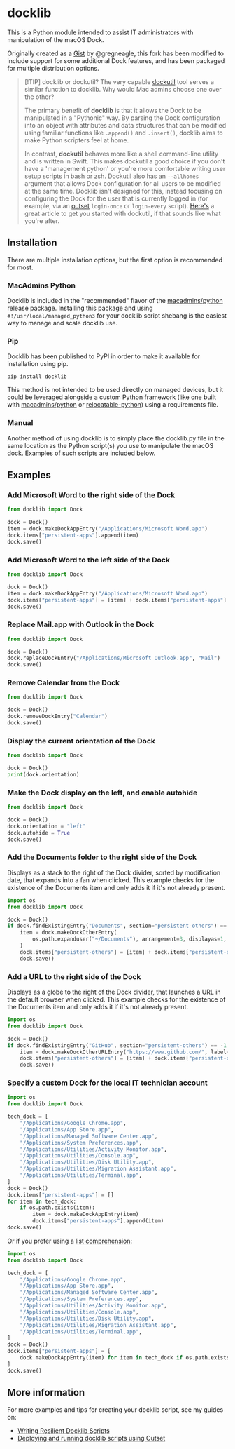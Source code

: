# docklib

This is a Python module intended to assist IT administrators with manipulation of the macOS Dock.

Originally created as a [Gist](https://gist.github.com/gregneagle/5c422d709c93615341a21009f800222e) by @gregneagle, this fork has been modified to include support for some additional Dock features, and has been packaged for multiple distribution options.

> [!TIP] docklib or dockutil?
> The very capable [dockutil](https://github.com/kcrawford/dockutil) tool serves a similar function to docklib. Why would Mac admins choose one over the other?
>
> The primary benefit of **docklib** is that it allows the Dock to be manipulated in a "Pythonic" way. By parsing the Dock configuration into an object with attributes and data structures that can be modified using familiar functions like `.append()` and `.insert()`, docklib aims to make Python scripters feel at home.
>
> In contrast, **dockutil** behaves more like a shell command-line utility and is written in Swift. This makes dockutil a good choice if you don't have a 'management python' or you're more comfortable writing user setup scripts in bash or zsh. Dockutil also has an `--allhomes` argument that allows Dock configuration for all users to be modified at the same time. Docklib isn't designed for this, instead focusing on configuring the Dock for the user that is currently logged in (for example, via an [outset](https://github.com/macadmins/outset) `login-once` or `login-every` script). [Here's](https://appleshare.it/posts/use-dockutil-in-a-script/) a great article to get you started with dockutil, if that sounds like what you're after.

## Installation

There are multiple installation options, but the first option is recommended for most.

### MacAdmins Python

Docklib is included in the "recommended" flavor of the [macadmins/python](https://github.com/macadmins/python) release package. Installing this package and using `#!/usr/local/managed_python3` for your docklib script shebang is the easiest way to manage and scale docklib use.

### Pip

Docklib has been published to PyPI in order to make it available for installation using pip.

```
pip install docklib
```

This method is not intended to be used directly on managed devices, but it could be leveraged alongside a custom Python framework (like one built with [macadmins/python](https://github.com/macadmins/python) or [relocatable-python](https://github.com/gregneagle/relocatable-python)) using a requirements file.

### Manual

Another method of using docklib is to simply place the docklib.py file in the same location as the Python script(s) you use to manipulate the macOS dock. Examples of such scripts are included below.

## Examples

### Add Microsoft Word to the right side of the Dock

```python
from docklib import Dock

dock = Dock()
item = dock.makeDockAppEntry("/Applications/Microsoft Word.app")
dock.items["persistent-apps"].append(item)
dock.save()
```

### Add Microsoft Word to the left side of the Dock

```python
from docklib import Dock

dock = Dock()
item = dock.makeDockAppEntry("/Applications/Microsoft Word.app")
dock.items["persistent-apps"] = [item] + dock.items["persistent-apps"]
dock.save()
```

### Replace Mail.app with Outlook in the Dock

```python
from docklib import Dock

dock = Dock()
dock.replaceDockEntry("/Applications/Microsoft Outlook.app", "Mail")
dock.save()
```

### Remove Calendar from the Dock

```python
from docklib import Dock

dock = Dock()
dock.removeDockEntry("Calendar")
dock.save()
```

### Display the current orientation of the Dock

```python
from docklib import Dock

dock = Dock()
print(dock.orientation)
```

### Make the Dock display on the left, and enable autohide

```python
from docklib import Dock

dock = Dock()
dock.orientation = "left"
dock.autohide = True
dock.save()
```

### Add the Documents folder to the right side of the Dock

Displays as a stack to the right of the Dock divider, sorted by modification date, that expands into a fan when clicked. This example checks for the existence of the Documents item and only adds it if it's not already present.

```python
import os
from docklib import Dock

dock = Dock()
if dock.findExistingEntry("Documents", section="persistent-others") == -1:
    item = dock.makeDockOtherEntry(
        os.path.expanduser("~/Documents"), arrangement=3, displayas=1, showas=1
    )
    dock.items["persistent-others"] = [item] + dock.items["persistent-others"]
    dock.save()
```
### Add a URL to the right side of the Dock

Displays as a globe to the right of the Dock divider, that launches a URL in the default browser when clicked. This example checks for the existence of the Documents item and only adds it if it's not already present.

```python
import os
from docklib import Dock

dock = Dock()
if dock.findExistingEntry("GitHub", section="persistent-others") == -1:
    item = dock.makeDockOtherURLEntry("https://www.github.com/", label="GitHub")
    dock.items["persistent-others"] = [item] + dock.items["persistent-others"]
    dock.save()
```

### Specify a custom Dock for the local IT technician account

```python
import os
from docklib import Dock

tech_dock = [
    "/Applications/Google Chrome.app",
    "/Applications/App Store.app",
    "/Applications/Managed Software Center.app",
    "/Applications/System Preferences.app",
    "/Applications/Utilities/Activity Monitor.app",
    "/Applications/Utilities/Console.app",
    "/Applications/Utilities/Disk Utility.app",
    "/Applications/Utilities/Migration Assistant.app",
    "/Applications/Utilities/Terminal.app",
]
dock = Dock()
dock.items["persistent-apps"] = []
for item in tech_dock:
    if os.path.exists(item):
        item = dock.makeDockAppEntry(item)
        dock.items["persistent-apps"].append(item)
dock.save()
```

Or if you prefer using a [list comprehension](https://www.pythonforbeginners.com/basics/list-comprehensions-in-python):

```python
import os
from docklib import Dock

tech_dock = [
    "/Applications/Google Chrome.app",
    "/Applications/App Store.app",
    "/Applications/Managed Software Center.app",
    "/Applications/System Preferences.app",
    "/Applications/Utilities/Activity Monitor.app",
    "/Applications/Utilities/Console.app",
    "/Applications/Utilities/Disk Utility.app",
    "/Applications/Utilities/Migration Assistant.app",
    "/Applications/Utilities/Terminal.app",
]
dock = Dock()
dock.items["persistent-apps"] = [
    dock.makeDockAppEntry(item) for item in tech_dock if os.path.exists(item)
]
dock.save()
```

## More information

For more examples and tips for creating your docklib script, see my guides on:

- [Writing Resilient Docklib Scripts](https://www.elliotjordan.com/posts/resilient-docklib/)
- [Deploying and running docklib scripts using Outset](https://www.elliotjordan.com/posts/docklib-outset/)
